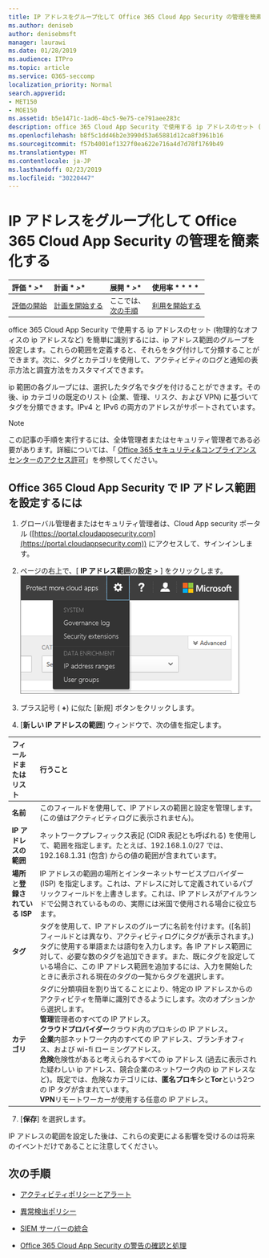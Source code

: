 ```yaml
---
title: IP アドレスをグループ化して Office 365 Cloud App Security の管理を簡素化する
ms.author: deniseb
author: denisebmsft
manager: laurawi
ms.date: 01/28/2019
ms.audience: ITPro
ms.topic: article
ms.service: O365-seccomp
localization_priority: Normal
search.appverid:
- MET150
- MOE150
ms.assetid: b5e1471c-1ad6-4bc5-9e75-ce791aee283c
description: office 365 Cloud App Security で使用する ip アドレスのセット (物理的なオフィスの ip アドレスなど) を簡単に識別するには、ip アドレス範囲のグループを設定します。
ms.openlocfilehash: b8f5c1dd46b2e3990d53a65881d12ca8f3961b16
ms.sourcegitcommit: f57b4001ef1327f0ea622e716a4d7d78f1769b49
ms.translationtype: MT
ms.contentlocale: ja-JP
ms.lasthandoff: 02/23/2019
ms.locfileid: "30220447"
---
```

# <a name="group-your-ip-addresses-to-simplify-management-in-office-365-cloud-app-security"></a>IP アドレスをグループ化して Office 365 Cloud App Security の管理を簡素化する
  
|評価 * *\>**|計画 * *\>**|展開 * *\>**|使用率 * * * *|
|:-----|:-----|:-----|:-----|
|[評価の開始](office-365-cas-overview.md) <br/> |[計画を開始する](get-ready-for-office-365-cas.md) <br/> |ここでは、  <br/> [次の手順](#next-steps) <br/> |[利用を開始する](utilization-activities-for-ocas.md) <br/> |
   
office 365 Cloud App Security で使用する ip アドレスのセット (物理的なオフィスの ip アドレスなど) を簡単に識別するには、ip アドレス範囲のグループを設定します。これらの範囲を定義すると、それらをタグ付けして分類することができます。次に、タグとカテゴリを使用して、アクティビティのログと通知の表示方法と調査方法をカスタマイズできます。
  
ip 範囲の各グループには、選択したタグ名でタグを付けることができます。その後、ip カテゴリの既定のリスト (企業、管理、リスク、および VPN) に基づいてタグを分類できます。IPv4 と IPv6 の両方のアドレスがサポートされています。
  
> [!NOTE]
> この記事の手順を実行するには、全体管理者またはセキュリティ管理者である必要があります。詳細については、「 [Office 365 セキュリティ&amp;コンプライアンスセンターのアクセス許可](permissions-in-the-security-and-compliance-center.md)」を参照してください。 
  
## <a name="to-set-up-an-ip-address-range-in-office-365-cloud-app-security"></a>Office 365 Cloud App Security で IP アドレス範囲を設定するには

1. グローバル管理者またはセキュリティ管理者は、Cloud App security ポータル ([https://portal.cloudappsecurity.com](https://portal.cloudappsecurity.com)) にアクセスして、サインインします。
    
2. ページの右上で、[ **IP アドレス範囲**の**設定** \> ] をクリックします。<br>![O365 Cloud App Security で、[設定] を選択してシステムとデータの設定にアクセスします。](media/f6c48ee3-39b4-4b5a-8252-b6493b7bcd3d.png)<br>
  
3. プラス記号 ( **+**) に似た [新規] ボタンをクリックします。
    
4. [**新しい IP アドレスの範囲**] ウィンドウで、次の値を指定します。 
    
|**フィールドまたはリスト**|**行うこと**|
|:-----|:-----|
|**名前** <br/> |このフィールドを使用して、IP アドレスの範囲と設定を管理します。(この値はアクティビティログに表示されません)。  <br/> |
|**IP アドレスの範囲** <br/> |ネットワークプレフィックス表記 (CIDR 表記とも呼ばれる) を使用して、範囲を指定します。たとえば、192.168.1.0/27 では、192.168.1.31 (包含) からの値の範囲が含まれています。  <br/> |
|**場所**と**登録されている ISP** <br/> |IP アドレスの範囲の場所とインターネットサービスプロバイダー (ISP) を指定します。これは、アドレスに対して定義されているパブリックフィールドを上書きします。これは、IP アドレスがアイルランドで公開されているものの、実際には米国で使用される場合に役立ちます。  <br/> |
|**タグ** <br/> |タグを使用して、IP アドレスのグループに名前を付けます。([名前] フィールドとは異なり、アクティビティログにタグが表示されます。)タグに使用する単語または語句を入力します。各 IP アドレス範囲に対して、必要な数のタグを追加できます。また、既にタグを設定している場合に、この IP アドレス範囲を追加するには、入力を開始したときに表示される現在のタグの一覧からタグを選択します。  <br/> |
|**カテゴリ** <br/> | タグに分類項目を割り当てることにより、特定の IP アドレスからのアクティビティを簡単に識別できるようにします。次のオプションから選択します。<br/> **管理**管理者のすべての IP アドレス。  <br/> **クラウドプロバイダー**クラウド内のプロキシの IP アドレス。  <br/> **企業**内部ネットワーク内のすべての IP アドレス、ブランチオフィス、および wi-fi ローミングアドレス。  <br/> **危険**危険性があると考えられるすべての ip アドレス (過去に表示された疑わしい ip アドレス、競合企業のネットワーク内の ip アドレスなど)。既定では、危険なカテゴリには、**匿名プロキシ**と**Tor**という2つの IP タグが含まれています。 <br/> **VPN**リモートワーカーが使用する任意の IP アドレス。  <br/> |
   
7. [**保存**] を選択します。
    
IP アドレスの範囲を設定した後は、これらの変更による影響を受けるのは将来のイベントだけであることに注意してください。
  
## <a name="next-steps"></a>次の手順

- [アクティビティポリシーとアラート](activity-policies-and-alerts.md)
    
- [異常検出ポリシー](anomaly-detection-policies-in-ocas.md)
    
- [SIEM サーバーの統合](integrate-your-siem-server-with-office-365-cas.md)
    
- [Office 365 Cloud App Security の警告の確認と処理](review-office-365-cas-alerts.md)
    

